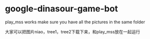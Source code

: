 
# google-dinasour-game-bot


play_mss works
make sure you have all the pictures in the same folder

大家可以把图片niao，tree1，tree2下载下来，和play_mss放在一起运行
